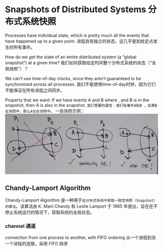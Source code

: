 # Snapshots of Distributed Systems 分布式系统快照

Processes have individual state, which is pretty much all the events that have happened up to a given point.
进程具有独立的状态，这几乎是到给定点发生的所有事件。

How do we get the state of an entire distributed system (a “global snapshot”) at a given time?
我们如何获取给定时间整个分布式系统的状态（“全局快照”）？

We can’t use time-of-day clocks, since they aren’t guaranteed to be synchronized across all processes.
我们不能使用time-of-day时钟，因为它们不能保证在所有进程之间同步。

Property that we want: If we have events A and B where
, and B is in the snapshot, then A is also in the snapshot.
`我们想要的属性：我们有事件A和B ，如果B在快照中，那么A也在快照中。`
一些快照示例：
![alt text](image-18.png)

## Chandy-Lamport Algorithm

Chandy-Lamport Algorithm 是一种用于`在分布式系统中获取一致性快照（Snapshot）的算法`。该算法由 K. Mani Chandy 和 Leslie Lamport 于 1985 年提出，旨在在不停止系统运行的情况下，获取系统的全局状态。

### channel 通道

connection from one process to another, with FIFO ordering
从一个进程到另一个进程的连接，采用 FIFO 排序
